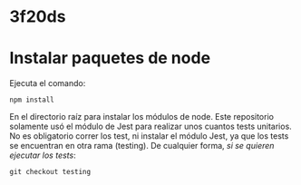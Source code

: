 # 3f20ds

# Instalar paquetes de node
Ejecuta el comando:
```
npm install
```
En el directorio raíz para instalar los módulos de node.
Este repositorio solamente usó el módulo de Jest para realizar unos cuantos tests unitarios. No es obligatorio correr los test, ni instalar el módulo Jest, ya que los tests se encuentran en otra rama (testing). De cualquier forma, *si se quieren ejecutar los tests*:
```
git checkout testing
``` 

